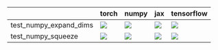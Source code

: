 |                        | torch                                                                                                                                                                                  | numpy                                                                                                                                                                                  | jax                                                                                                                                                                                    | tensorflow                                                                                                                                                                             |
|:-----------------------|:---------------------------------------------------------------------------------------------------------------------------------------------------------------------------------------|:---------------------------------------------------------------------------------------------------------------------------------------------------------------------------------------|:---------------------------------------------------------------------------------------------------------------------------------------------------------------------------------------|:---------------------------------------------------------------------------------------------------------------------------------------------------------------------------------------|
| test_numpy_expand_dims | <a href="https://github.com/unifyai/ivy/actions/runs/3972416557/jobs/6810299966" rel="noopener noreferrer" target="_blank"><img src=https://img.shields.io/badge/-success-success></a> | <a href="https://github.com/unifyai/ivy/actions/runs/3983951924/jobs/6829709166" rel="noopener noreferrer" target="_blank"><img src=https://img.shields.io/badge/-success-success></a> | <a href="https://github.com/unifyai/ivy/actions/runs/3983951924/jobs/6829709166" rel="noopener noreferrer" target="_blank"><img src=https://img.shields.io/badge/-success-success></a> | <a href="https://github.com/unifyai/ivy/actions/runs/3972416557/jobs/6810299966" rel="noopener noreferrer" target="_blank"><img src=https://img.shields.io/badge/-success-success></a> |
| test_numpy_squeeze     | <a href="https://github.com/unifyai/ivy/actions/runs/3972416557/jobs/6810299966" rel="noopener noreferrer" target="_blank"><img src=https://img.shields.io/badge/-success-success></a> | <a href="https://github.com/unifyai/ivy/actions/runs/3972416557/jobs/6810299966" rel="noopener noreferrer" target="_blank"><img src=https://img.shields.io/badge/-success-success></a> | <a href="https://github.com/unifyai/ivy/actions/runs/3972416557/jobs/6810299966" rel="noopener noreferrer" target="_blank"><img src=https://img.shields.io/badge/-success-success></a> | <a href="https://github.com/unifyai/ivy/actions/runs/3972416557/jobs/6810299966" rel="noopener noreferrer" target="_blank"><img src=https://img.shields.io/badge/-success-success></a> |